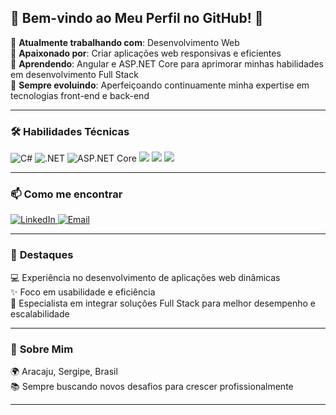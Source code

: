 ## 🚀 Bem-vindo ao Meu Perfil no GitHub! 👋  

🔭 **Atualmente trabalhando com**: Desenvolvimento Web  
💼 **Apaixonado por**: Criar aplicações web responsivas e eficientes  
🌱 **Aprendendo**: Angular e ASP.NET Core para aprimorar minhas habilidades em desenvolvimento Full Stack  
🚀 **Sempre evoluindo**: Aperfeiçoando continuamente minha expertise em tecnologias front-end e back-end  

---

### 🛠️ **Habilidades Técnicas**
<p align="left">
  <img src="https://img.shields.io/badge/-C%23-239120?logo=csharp&logoColor=white&style=flat" alt="C#">
  <img src="https://img.shields.io/badge/-.NET-512BD4?logo=dotnet&logoColor=white&style=flat" alt=".NET">
  <img src="https://img.shields.io/badge/-ASP.NET%20Core-512BD4?logo=dotnet&logoColor=white&style=flat" alt="ASP.NET Core">
  <img src="https://img.shields.io/badge/-TypeScript-3178C6?logo=typescript&logoColor=white&style=flat">
  <img src="https://img.shields.io/badge/-JavaScript-F7DF1E?logo=javascript&logoColor=black&style=flat">
  <img src="https://img.shields.io/badge/-Angular-DD0031?logo=angular&logoColor=white&style=flat">
</p>

---

### 📫 **Como me encontrar**
<p align="left">
  <a href="https://www.linkedin.com/in/reinan-santana-24ab05301/" target="_blank">
    <img src="https://img.shields.io/badge/-LinkedIn-blue?style=flat&logo=linkedin&logoColor=white" alt="LinkedIn">
  </a>
  <a href="mailto:reinanlanz@gmail.com" target="_blank">
    <img src="https://img.shields.io/badge/-Email-%23D14836?style=flat&logo=gmail&logoColor=white" alt="Email">
  </a>
</p>

---

### 🌟 **Destaques**
💻 Experiência no desenvolvimento de aplicações web dinâmicas  
✨ Foco em usabilidade e eficiência  
🔗 Especialista em integrar soluções Full Stack para melhor desempenho e escalabilidade  

---

### 🧠 **Sobre Mim**
🌍 Aracaju, Sergipe, Brasil  
📚 Sempre buscando novos desafios para crescer profissionalmente  

---

